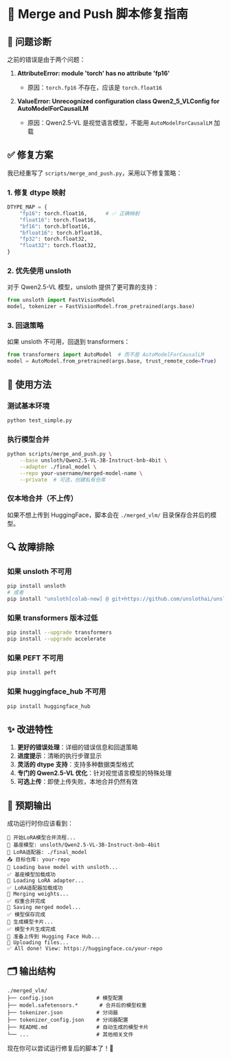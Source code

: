 # 🔧 Merge and Push 脚本修复指南

## 🚨 问题诊断

之前的错误是由于两个问题：

1. **AttributeError: module 'torch' has no attribute 'fp16'**
   - 原因：`torch.fp16` 不存在，应该是 `torch.float16`

2. **ValueError: Unrecognized configuration class Qwen2_5_VLConfig for AutoModelForCausalLM**
   - 原因：Qwen2.5-VL 是视觉语言模型，不能用 `AutoModelForCausalLM` 加载

## ✅ 修复方案

我已经重写了 `scripts/merge_and_push.py`，采用以下修复策略：

### 1. **修复 dtype 映射**
```python
DTYPE_MAP = {
    "fp16": torch.float16,      # ✅ 正确映射
    "float16": torch.float16,
    "bf16": torch.bfloat16,
    "bfloat16": torch.bfloat16,
    "fp32": torch.float32,
    "float32": torch.float32,
}
```

### 2. **优先使用 unsloth**
对于 Qwen2.5-VL 模型，unsloth 提供了更可靠的支持：
```python
from unsloth import FastVisionModel
model, tokenizer = FastVisionModel.from_pretrained(args.base)
```

### 3. **回退策略**
如果 unsloth 不可用，回退到 transformers：
```python
from transformers import AutoModel  # 而不是 AutoModelForCausalLM
model = AutoModel.from_pretrained(args.base, trust_remote_code=True)
```

## 🚀 使用方法

### 测试基本环境
```bash
python test_simple.py
```

### 执行模型合并
```bash
python scripts/merge_and_push.py \
    --base unsloth/Qwen2.5-VL-3B-Instruct-bnb-4bit \
    --adapter ./final_model \
    --repo your-username/merged-model-name \
    --private  # 可选，创建私有仓库
```

### 仅本地合并（不上传）
如果不想上传到 HuggingFace，脚本会在 `./merged_vlm/` 目录保存合并后的模型。

## 🔍 故障排除

### 如果 unsloth 不可用
```bash
pip install unsloth
# 或者
pip install "unsloth[colab-new] @ git+https://github.com/unslothai/unsloth.git"
```

### 如果 transformers 版本过低
```bash
pip install --upgrade transformers
pip install --upgrade accelerate
```

### 如果 PEFT 不可用
```bash
pip install peft
```

### 如果 huggingface_hub 不可用
```bash
pip install huggingface_hub
```

## ✨ 改进特性

1. **更好的错误处理**：详细的错误信息和回退策略
2. **进度提示**：清晰的执行步骤显示
3. **灵活的 dtype 支持**：支持多种数据类型格式
4. **专门的 Qwen2.5-VL 优化**：针对视觉语言模型的特殊处理
5. **可选上传**：即使上传失败，本地合并仍然有效

## 🎯 预期输出

成功运行时你应该看到：
```
🚀 开始LoRA模型合并流程...
📁 基座模型: unsloth/Qwen2.5-VL-3B-Instruct-bnb-4bit
🔗 LoRA适配器: ./final_model
📤 目标仓库: your-repo
🔗 Loading base model with unsloth...
✅ 基座模型加载成功
🔗 Loading LoRA adapter...
✅ LoRA适配器加载成功
📝 Merging weights...
✅ 权重合并完成
💾 Saving merged model...
✅ 模型保存完成
📝 生成模型卡片...
✅ 模型卡片生成完成
🔐 准备上传到 Hugging Face Hub...
🚀 Uploading files...
✅ All done! View: https://huggingface.co/your-repo
```

## 🗂️ 输出结构

```
./merged_vlm/
├── config.json              # 模型配置
├── model.safetensors.*       # 合并后的模型权重
├── tokenizer.json           # 分词器
├── tokenizer_config.json    # 分词器配置
├── README.md                # 自动生成的模型卡片
└── ...                      # 其他相关文件
```

现在你可以尝试运行修复后的脚本了！🎉 